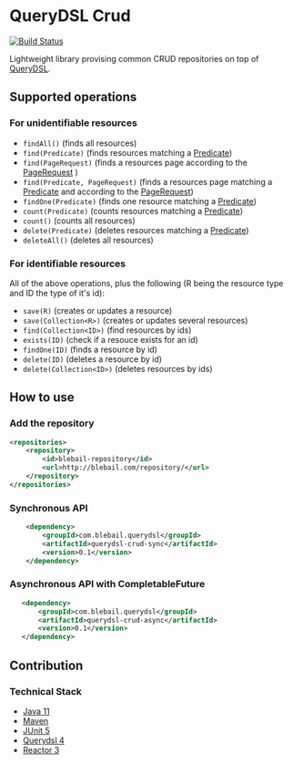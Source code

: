 # QueryDSL Crud 
[![Build Status](https://travis-ci.org/baptistelebail/querysql-crud.svg?branch=master)](https://travis-ci.org/baptistelebail/querysql-crud)

Lightweight library provising common CRUD repositories on top of [QueryDSL](http://www.querydsl.com/).

## Supported operations
### For unidentifiable resources
- `findAll()` (finds all resources)
- `find(Predicate)` (finds resources matching a [Predicate](http://www.querydsl.com/static/querydsl/4.4.0/apidocs/com/querydsl/core/types/Predicate.html))
- `find(PageRequest)` (finds a resources page according to the [PageRequest]() )
- `find(Predicate, PageRequest)` (finds a resources page matching a [Predicate](http://www.querydsl.com/static/querydsl/4.4.0/apidocs/com/querydsl/core/types/Predicate.html) and according to the [PageRequest]())
- `findOne(Predicate)` (finds one resource matching a [Predicate](http://www.querydsl.com/static/querydsl/4.4.0/apidocs/com/querydsl/core/types/Predicate.html))
- `count(Predicate)` (counts resources matching a [Predicate](http://www.querydsl.com/static/querydsl/4.4.0/apidocs/com/querydsl/core/types/Predicate.html))
- `count()` (counts all resources)
- `delete(Predicate)` (deletes resources matching a [Predicate](http://www.querydsl.com/static/querydsl/4.4.0/apidocs/com/querydsl/core/types/Predicate.html))
- `deleteAll()` (deletes all resources)

### For identifiable resources 
All of the above operations, plus the following (R being the resource type and ID the type of it's id):
- `save(R)` (creates or updates a resource)
- `save(Collection<R>)` (creates or updates several resources)
- `find(Collection<ID>)` (find resources by ids)
- `exists(ID)` (check if a resouce exists for an id)
- `findOne(ID)` (finds a resource by id)
- `delete(ID)` (deletes a resource by id)
- `delete(Collection<ID>)` (deletes resources by ids)

## How to use
### Add the repository
```xml
<repositories>
    <repository>
        <id>blebail-repository</id>
        <url>http://blebail.com/repository/</url>
    </repository>   
</repositories>
```
### Synchronous API
```xml
    <dependency>
        <groupId>com.blebail.querydsl</groupId>
        <artifactId>querydsl-crud-sync</artifactId>
        <version>0.1</version>
    </dependency>
```

### Asynchronous API with CompletableFuture
```xml
   <dependency>
       <groupId>com.blebail.querydsl</groupId>
       <artifactId>querydsl-crud-async</artifactId>
       <version>0.1</version>
   </dependency>
```

## Contribution

### Technical Stack
* [Java 11](https://jdk.java.net/11/)
* [Maven](https://maven.apache.org/)
* [JUnit 5](https://junit.org/junit5/)
* [Querydsl 4](http://www.querydsl.com/)
* [Reactor 3](https://projectreactor.io/)